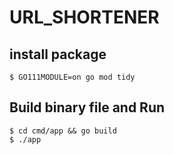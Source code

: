 # URL_SHORTENER

## install package
```
$ GO111MODULE=on go mod tidy
```
## Build binary file and Run
```
$ cd cmd/app && go build 
$ ./app
```
## 
